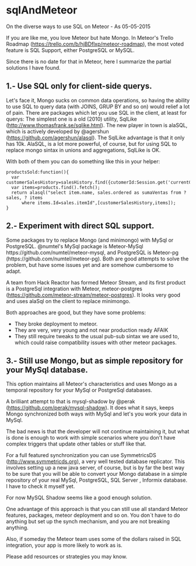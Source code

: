 # sqlAndMeteor
On the diverse ways to use SQL on Meteor - As 05-05-2015

If you are like me, you love Meteor but hate Mongo.
In Meteor's Trello Roadmap (https://trello.com/b/hjBDflxp/meteor-roadmap), the most voted feature is SQL Support, either PostgreSQL or MySQL.

Since there is no date for that in Meteor, here I summarize the partial solutions I have found.

<h2>1.- Use SQL only for  client-side querys. </h2>

  Let's face it, Mongo sucks on common data operations, so having the ability to use SQL to query data (with JOINS, GRUP BY and so on) would relief a lot of pain.
  There are packages which let you use SQL in the client, at least for querys:
  The simplest one is a old (2010) utility, SqlLike (http://www.thomasfrank.se/sqlike.html). 
  The new player in town is alaSQL, which is actively developed by @agershun (https://github.com/agershun/alasql).
  The SqlLike advantage is that it only has 10k. AlaSQL, is a lot more powerful, of course, but for using SQL to replace  mongo sintax in unions and aggregations, SqlLike is OK. 
  
  With both of them you can do something like this in your helper:
    
    productsSold:function(){
      var customerSalesHistory=salesHistory.find({cutomerId:Session.get('currentCustomer')}).fetch();
      var items=products.find().fetch();
      return alasql("select item.name, sales.ordered as sumaVentas from ? sales, ? items
          where items.Id=sales.itemId",[customerSalesHistory,items]);
    }

<h2>2.- Experiment with direct SQL support.</h2>
Some packages try to replace Mongo (and minimongo) with MySql or PostgreSQL. 
@numtel's MySql package is  Meteor-MySql https://github.com/numtel/meteor-mysql, and PostgreSQL is Meteor-pg (https://github.com/numtel/meteor-pg). Both are good attempts to solve the problem, but have some issues yet and are somehow cumbersome to adapt. 

A team from Hack Reactor has formed Meteor Stream, and its first product is a PostgreSql integration with Meteor, meteor-postgres (https://github.com/meteor-stream/meteor-postgres).  It looks very good and uses alaSql on the client to replace minimongo.

Both approaches are good, but they have some problems:
- They broke deployment to meteor. 
- They are very, very young and not near production ready AFAIK
- They still require tweaks to the usual pub-sub sintax we are used to, which could raise compatibility issues with other meteor packages.

<h2>3.- Still use Mongo, but as simple repository for your MySql database.</h2>

This option maintains all Meteor's characteristics and uses Mongo as a temporal repository for your MySql or PostgreSql databases. 

A  brilliant attempt to that is mysql-shadow by @perak (https://github.com/perak/mysql-shadow). It does what it says, keeps Mongo synchronized both ways with MySql and let's you work your data in MySql.

The bad news is that the developer will not continue maintaining it, but what is done is enough to work with simple scenarios where you don't have complex triggers that update other tables or stuff like that.

For a full featured synchronization you can use SymmetricsDS (http://www.symmetricds.org), a very well tested database replicator. This involves setting up a new java server, of course, but is by far the best way to be sure that you will be able to convert your Mongo database in a simple repository of your real MySql, PostgreSQL, SQL Server , Informix database. I have to check it myself yet.

For now MySQL Shadow seems like a good enough solution.

One advantage of this approach is that you can still use all standard Meteor features, packages, meteor deployment and so on. You don´t have to do anything but set up the synch mechanism, and you are not breaking anything.

Also, if someday the Meteor team uses some of the dollars raised in SQL integration, your app is more likely to work as is.

Please add resources or strategies you may know.


